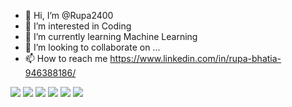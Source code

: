 - 👋 Hi, I’m @Rupa2400
- 👀 I’m interested in Coding
- 🌱 I’m currently learning Machine Learning
- 💞️ I’m looking to collaborate on ...
- 📫 How to reach me https://www.linkedin.com/in/rupa-bhatia-946388186/

![](https://img.shields.io/badge/HTML>-<CSS>-informational?style=flat&logo=<LOGO_NAME>&logoColor=white&color=2bbc8a)
![](https://img.shields.io/badge/<JAVASCRIPT>-<PYTHON>-informational?style=flat&logo=<LOGO_NAME>&logoColor=white&color=2bbc8a)
![](https://img.shields.io/badge/<>-<WORD_ON_RIGHT>-informational?style=flat&logo=<LOGO_NAME>&logoColor=white&color=2bbc8a)
![](https://img.shields.io/badge/<WORD_ON_LEFT>-<WORD_ON_RIGHT>-informational?style=flat&logo=<LOGO_NAME>&logoColor=white&color=2bbc8a)
![](https://img.shields.io/badge/<WORD_ON_LEFT>-<WORD_ON_RIGHT>-informational?style=flat&logo=<LOGO_NAME>&logoColor=white&color=2bbc8a)
![](https://img.shields.io/badge/<WORD_ON_LEFT>-<WORD_ON_RIGHT>-informational?style=flat&logo=<LOGO_NAME>&logoColor=white&color=2bbc8a)


<!---
Rupa2400/Rupa2400 is a ✨ special ✨ repository because its `README.md` (this file) appears on your GitHub profile.
You can click the Preview link to take a look at your changes.
--->
